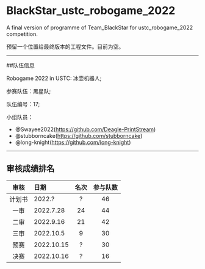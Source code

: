 # BlackStar_ustc_robogame_2022
A final version of programme of Team_BlackStar for ustc_robogame_2022 competition.

预留一个位置给最终版本的工程文件。目前为空。

-------

##队伍信息

Robogame 2022 in USTC: 冰壶机器人;

参赛队伍：黑星队;

队伍编号：17;

小组队员：
* @Swayee2022(https://github.com/Deagle-PrintStream)
* @stubborncake(https://github.com/stubborncake)
* @long-knight(https://github.com/long-knight)

--------

## 审核成绩排名

| 审核  | 日期  | 名次  | 参与队数 |
| :--:  | :---  | :--:  | :--:  |
| 计划书 | 2022.? |  ? |  46  |
| 一审   | 2022.7.28 |  24 |  44  |
| 二审 | 2022.9.16 |  21 |  42  |
| 三审 | 2022.10.5 |  9 |  30  |
| 预赛 | 2022.10.15 |  ? |  30  |
| 决赛 | 2022.10.16 |  ? |  16  |


